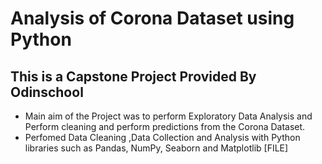 # Analysis of Corona Dataset using Python
## This is a  Capstone Project Provided By Odinschool  

* Main aim of the Project was to perform Exploratory Data Analysis and Perform cleaning and perform predictions from the Corona Dataset.
* Perfomed Data Cleaning ,Data Collection  and Analysis with Python libraries such as Pandas, NumPy, Seaborn and Matplotlib
  [FILE]



